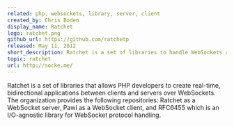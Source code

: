 ```yaml
---
related: php, websockets, library, server, client
created_by: Chris Boden
display_name: Ratchet
logo: ratchet.png
github_url: https://github.com/ratchetp
released: May 11, 2012
short_description: Ratchet is a set of libraries to handle WebSockets asynchronously in PHP.
topic: ratchet
url: http://socke.me/
---
```

Ratchet is a set of libraries that allows PHP developers to create real-time, bidirectional applications between clients and servers over WebSockets. The organization provides the following repositories: Ratchet as a WebSocket server, Pawl as a WebSocket client, and RFC6455 which is an I/O-agnostic library for WebSocket protocol handling. 
